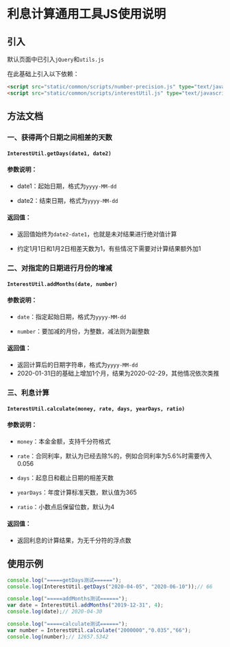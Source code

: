 # 利息计算通用工具JS使用说明

## 引入

默认页面中已引入`jQuery`和`utils.js`

在此基础上引入以下依赖：

```html
<script src="static/common/scripts/number-precision.js" type="text/javascript"></script>
<script src="static/common/scripts/interestUtil.js" type="text/javascript"></script>
```

## 方法文档

### 一、获得两个日期之间相差的天数

#### `InterestUtil.getDays(date1, date2)`

#### 参数说明：

- date1：起始日期，格式为`yyyy-MM-dd`

- date2：结束日期，格式为`yyyy-MM-dd`

#### 返回值：

- 返回值始终为`date2-date1`，也就是未对结果进行绝对值计算

- 约定1月1日和1月2日相差天数为1，有些情况下需要对计算结果额外加1



### 二、对指定的日期进行月份的增减

#### `InterestUtil.addMonths(date, number)`

#### 参数说明：

- `date`：指定起始日期，格式为`yyyy-MM-dd`

- `number`：要加减的月份，为整数，减法则为副整数

#### 返回值：

- 返回计算后的日期字符串，格式为`yyyy-MM-dd`
- 2020-01-31日的基础上增加1个月，结果为2020-02-29，其他情况依次类推



### 三、利息计算

#### `InterestUtil.calculate(money, rate, days, yearDays, ratio)`

#### 参数说明：

- `money`：本金金额，支持千分符格式

- `rate`：合同利率，默认为已经去除%的，例如合同利率为5.6%时需要传入0.056
- `days`：起息日和截止日期的相差天数
- `yearDays`：年度计算标准天数，默认值为365
- `ratio`：小数点后保留位数，默认为4

#### 返回值：

- 返回利息的计算结果，为无千分符的浮点数



## 使用示例

```javascript
console.log("=====getDays测试======");
console.log(InterestUtil.getDays("2020-04-05", "2020-06-10"));// 66

console.log("=====addMonths测试======");
var date = InterestUtil.addMonths("2019-12-31", 4);
console.log(date);// 2020-04-30

console.log("=====calculate测试======");
var number = InterestUtil.calculate("2000000","0.035","66");
console.log(number);// 12657.5342
```


